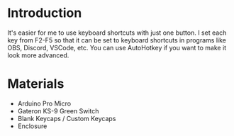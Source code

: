 # Introduction
It's easier for me to use keyboard shortcuts with just one button. I set each key from F2-F5 so that it can be set to keyboard shortcuts in programs like OBS, Discord, VSCode, etc. You can use AutoHotkey if you want to make it look more advanced.

# Materials
- Arduino Pro Micro
- Gateron KS-9 Green Switch
- Blank Keycaps / Custom Keycaps
- Enclosure
